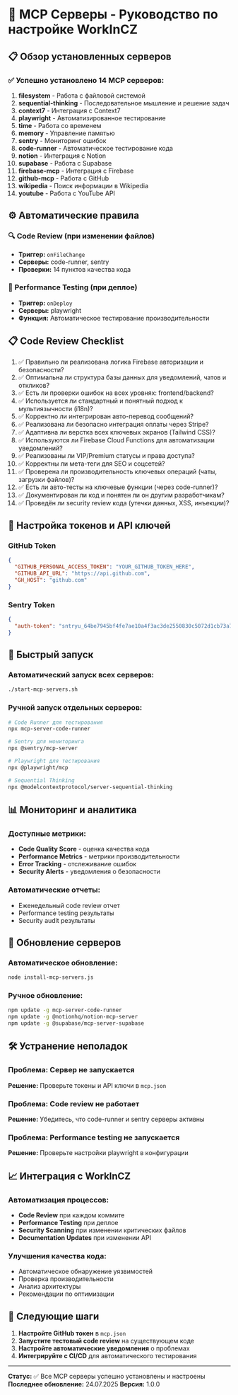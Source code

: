 # 🚀 MCP Серверы - Руководство по настройке WorkInCZ

## 📋 Обзор установленных серверов

### ✅ Успешно установлено 14 MCP серверов:

1. **filesystem** - Работа с файловой системой
2. **sequential-thinking** - Последовательное мышление и решение задач
3. **context7** - Интеграция с Context7
4. **playwright** - Автоматизированное тестирование
5. **time** - Работа со временем
6. **memory** - Управление памятью
7. **sentry** - Мониторинг ошибок
8. **code-runner** - Автоматическое тестирование кода
9. **notion** - Интеграция с Notion
10. **supabase** - Работа с Supabase
11. **firebase-mcp** - Интеграция с Firebase
12. **github-mcp** - Работа с GitHub
13. **wikipedia** - Поиск информации в Wikipedia
14. **youtube** - Работа с YouTube API

## ⚙️ Автоматические правила

### 🔍 Code Review (при изменении файлов)
- **Триггер:** `onFileChange`
- **Серверы:** code-runner, sentry
- **Проверки:** 14 пунктов качества кода

### 🚀 Performance Testing (при деплое)
- **Триггер:** `onDeploy`
- **Серверы:** playwright
- **Функция:** Автоматическое тестирование производительности

## 📋 Code Review Checklist

1. ✅ Правильно ли реализована логика Firebase авторизации и безопасности?
2. ✅ Оптимальна ли структура базы данных для уведомлений, чатов и откликов?
3. ✅ Есть ли проверки ошибок на всех уровнях: frontend/backend?
4. ✅ Используется ли стандартный и понятный подход к мультиязычности (i18n)?
5. ✅ Корректно ли интегрирован авто-перевод сообщений?
6. ✅ Реализована ли безопасно интеграция оплаты через Stripe?
7. ✅ Адаптивна ли верстка всех ключевых экранов (Tailwind CSS)?
8. ✅ Используются ли Firebase Cloud Functions для автоматизации уведомлений?
9. ✅ Реализованы ли VIP/Premium статусы и права доступа?
10. ✅ Корректны ли мета-теги для SEO и соцсетей?
11. ✅ Проверена ли производительность ключевых операций (чаты, загрузки файлов)?
12. ✅ Есть ли авто-тесты на ключевые функции (через code-runner)?
13. ✅ Документирован ли код и понятен ли он другим разработчикам?
14. ✅ Проведён ли security review кода (утечки данных, XSS, инъекции)?

## 🔧 Настройка токенов и API ключей

### GitHub Token
```json
{
  "GITHUB_PERSONAL_ACCESS_TOKEN": "YOUR_GITHUB_TOKEN_HERE",
  "GITHUB_API_URL": "https://api.github.com",
  "GH_HOST": "github.com"
}
```

### Sentry Token
```json
{
  "auth-token": "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"
}
```

## 🚀 Быстрый запуск

### Автоматический запуск всех серверов:
```bash
./start-mcp-servers.sh
```

### Ручной запуск отдельных серверов:
```bash
# Code Runner для тестирования
npx mcp-server-code-runner

# Sentry для мониторинга
npx @sentry/mcp-server

# Playwright для тестирования
npx @playwright/mcp

# Sequential Thinking
npx @modelcontextprotocol/server-sequential-thinking
```

## 📊 Мониторинг и аналитика

### Доступные метрики:
- **Code Quality Score** - оценка качества кода
- **Performance Metrics** - метрики производительности
- **Error Tracking** - отслеживание ошибок
- **Security Alerts** - уведомления о безопасности

### Автоматические отчеты:
- Еженедельный code review отчет
- Performance testing результаты
- Security audit результаты

## 🔄 Обновление серверов

### Автоматическое обновление:
```bash
node install-mcp-servers.js
```

### Ручное обновление:
```bash
npm update -g mcp-server-code-runner
npm update -g @notionhq/notion-mcp-server
npm update -g @supabase/mcp-server-supabase
```

## 🛠 Устранение неполадок

### Проблема: Сервер не запускается
**Решение:** Проверьте токены и API ключи в `mcp.json`

### Проблема: Code review не работает
**Решение:** Убедитесь, что code-runner и sentry серверы активны

### Проблема: Performance testing не запускается
**Решение:** Проверьте настройки playwright в конфигурации

## 📈 Интеграция с WorkInCZ

### Автоматизация процессов:
- **Code Review** при каждом коммите
- **Performance Testing** при деплое
- **Security Scanning** при изменении критических файлов
- **Documentation Updates** при изменении API

### Улучшения качества кода:
- Автоматическое обнаружение уязвимостей
- Проверка производительности
- Анализ архитектуры
- Рекомендации по оптимизации

## 🎯 Следующие шаги

1. **Настройте GitHub токен** в `mcp.json`
2. **Запустите тестовый code review** на существующем коде
3. **Настройте автоматические уведомления** о проблемах
4. **Интегрируйте с CI/CD** для автоматического тестирования

---

**Статус:** ✅ Все MCP серверы успешно установлены и настроены
**Последнее обновление:** 24.07.2025
**Версия:** 1.0.0 